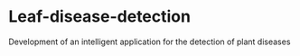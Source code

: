 # Leaf-disease-detection
Development of an intelligent application for the detection of plant diseases
